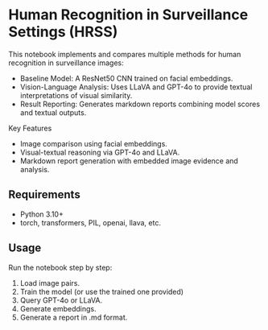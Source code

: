 # Human Recognition in Surveillance Settings (HRSS)

This notebook implements and compares multiple methods for human recognition in surveillance images:
- Baseline Model: A ResNet50 CNN trained on facial embeddings.
- Vision-Language Analysis: Uses LLaVA and GPT-4o to provide textual interpretations of visual similarity.
- Result Reporting: Generates markdown reports combining model scores and textual outputs.

Key Features
- Image comparison using facial embeddings.
- Visual-textual reasoning via GPT-4o and LLaVA.
- Markdown report generation with embedded image evidence and analysis.

## Requirements
- Python 3.10+
- torch, transformers, PIL, openai, llava, etc.

## Usage
Run the notebook step by step:
1.	Load image pairs.
2.	Train the model (or use the trained one provided)
4.	Query GPT-4o or LLaVA.
3.	Generate embeddings.
5.	Generate a report in .md format.
